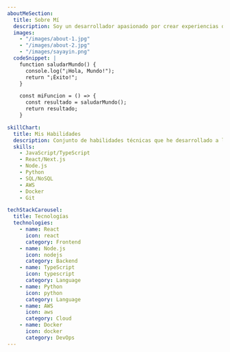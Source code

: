 ```yaml
---
aboutMeSection:
  title: Sobre Mí
  description: Soy un desarrollador apasionado por crear experiencias digitales excepcionales. Mi enfoque combina diseño intuitivo con código limpio y eficiente. Me especializo en el desarrollo web moderno, utilizando las últimas tecnologías y mejores prácticas para construir aplicaciones web robustas y escalables. Mi objetivo es crear soluciones que no solo sean técnicamente sólidas, sino también intuitivas y agradables para los usuarios.
  images: 
    - "/images/about-1.jpg"
    - "/images/about-2.jpg"
    - "/images/sayayin.png"
  codeSnippet: |
    function saludarMundo() {
      console.log("¡Hola, Mundo!");
      return "¡Éxito!";
    }

    const miFuncion = () => {
      const resultado = saludarMundo();
      return resultado;
    }

skillChart:
  title: Mis Habilidades
  description: Conjunto de habilidades técnicas que he desarrollado a lo largo de mi carrera profesional.
  skills:
    - JavaScript/TypeScript
    - React/Next.js
    - Node.js
    - Python
    - SQL/NoSQL
    - AWS
    - Docker
    - Git

techStackCarousel:
  title: Tecnologías
  technologies:
    - name: React
      icon: react
      category: Frontend
    - name: Node.js
      icon: nodejs
      category: Backend
    - name: TypeScript
      icon: typescript
      category: Language
    - name: Python
      icon: python
      category: Language
    - name: AWS
      icon: aws
      category: Cloud
    - name: Docker
      icon: docker
      category: DevOps
---
```

